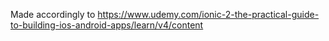 Made accordingly to https://www.udemy.com/ionic-2-the-practical-guide-to-building-ios-android-apps/learn/v4/content
